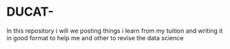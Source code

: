 # DUCAT-
In this repository i will we posting things i learn from my tuition and writing it in good format to help me and other to revise the data science   
